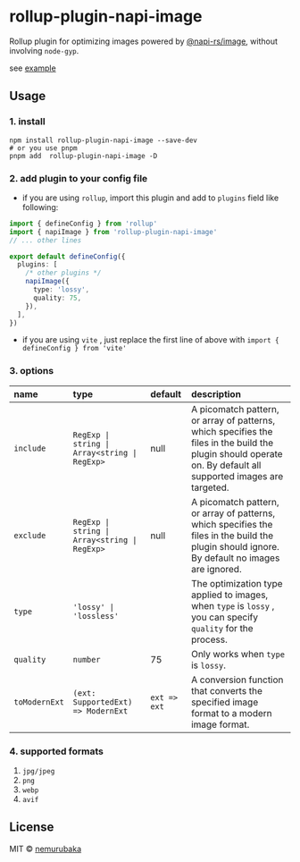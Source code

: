 # rollup-plugin-napi-image

Rollup plugin for optimizing images powered by [@napi-rs/image](https://github.com/Brooooooklyn/Image), without involving `node-gyp`.

see [example](../playground/)

## Usage

### 1. install

```shell
npm install rollup-plugin-napi-image --save-dev
# or you use pnpm
pnpm add  rollup-plugin-napi-image -D
```

### 2. add plugin to your config file

- if you are using `rollup`, import this plugin and add to `plugins` field like following:

```typescript
import { defineConfig } from 'rollup'
import { napiImage } from 'rollup-plugin-napi-image'
// ... other lines

export default defineConfig({
  plugins: [
    /* other plugins */
    napiImage({
      type: 'lossy',
      quality: 75,
    }),
  ],
})
```

- if you are using `vite` , just replace the first line of above with `import { defineConfig } from 'vite'`

### 3. options

| name      | type                                          | default | description                                                                                                                                                   |
| :-------- | :-------------------------------------------- | :------ | :------------------------------------------------------------------------------------------------------------------------------------------------------------ |
| `include` | `RegExp \| string \| Array<string \| RegExp>` | null    | A picomatch pattern, or array of patterns, which specifies the files in the build the plugin should operate on. By default all supported images are targeted. |
| `exclude` | `RegExp \| string \| Array<string \| RegExp>` | null    | A picomatch pattern, or array of patterns, which specifies the files in the build the plugin should ignore. By default no images are ignored.                 |
| `type`    | `'lossy' \| 'lossless'`                       |         | The optimization type applied to images, when `type` is `lossy` , you can specify `quality` for the process.                                                  |
| `quality` | `number`                                      | 75      | Only works when `type` is `lossy`.                                                                                                                            |
| `toModernExt` | `(ext: SupportedExt) => ModernExt` | `ext => ext` | A conversion function that converts the specified image format to a modern image format. |

### 4. supported formats

1. `jpg/jpeg`
2. `png`
3. `webp`
4. `avif`

## License

MIT &copy; [nemurubaka](https://github.com/cijiugechu)
